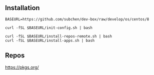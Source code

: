 ## Installation

```
BASEURL=https://github.com/subchen/dev-box/raw/develop/os/centos/8

curl -fSL $BASEURL/init-config.sh | bash

curl -fSL $BASEURL/install-repos-remote.sh | bash
curl -fSL $BASEURL/install-apps.sh | bash
```


## Repos

https://pkgs.org/
